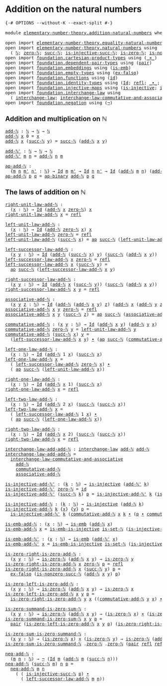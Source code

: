 # Addition on the natural numbers

<pre class="Agda"><a id="44" class="Symbol">{-#</a> <a id="48" class="Keyword">OPTIONS</a> <a id="56" class="Pragma">--without-K</a> <a id="68" class="Pragma">--exact-split</a> <a id="82" class="Symbol">#-}</a>

<a id="87" class="Keyword">module</a> <a id="94" href="elementary-number-theory.addition-natural-numbers.html" class="Module">elementary-number-theory.addition-natural-numbers</a> <a id="144" class="Keyword">where</a>

<a id="151" class="Keyword">open</a> <a id="156" class="Keyword">import</a> <a id="163" href="elementary-number-theory.equality-natural-numbers.html" class="Module">elementary-number-theory.equality-natural-numbers</a> <a id="213" class="Keyword">using</a> <a id="219" class="Symbol">(</a><a id="220" href="elementary-number-theory.equality-natural-numbers.html#2180" class="Function">is-set-ℕ</a><a id="228" class="Symbol">)</a>
<a id="230" class="Keyword">open</a> <a id="235" class="Keyword">import</a> <a id="242" href="elementary-number-theory.natural-numbers.html" class="Module">elementary-number-theory.natural-numbers</a> <a id="283" class="Keyword">using</a>
  <a id="291" class="Symbol">(</a> <a id="293" href="elementary-number-theory.natural-numbers.html#1438" class="Datatype">ℕ</a><a id="294" class="Symbol">;</a> <a id="296" href="elementary-number-theory.natural-numbers.html#1459" class="InductiveConstructor">zero-ℕ</a><a id="302" class="Symbol">;</a> <a id="304" href="elementary-number-theory.natural-numbers.html#1472" class="InductiveConstructor">succ-ℕ</a><a id="310" class="Symbol">;</a> <a id="312" href="elementary-number-theory.natural-numbers.html#2687" class="Function">is-injective-succ-ℕ</a><a id="331" class="Symbol">;</a> <a id="333" href="elementary-number-theory.natural-numbers.html#1736" class="Function">is-zero-ℕ</a><a id="342" class="Symbol">;</a> <a id="344" href="elementary-number-theory.natural-numbers.html#3019" class="Function">is-nonzero-succ-ℕ</a><a id="361" class="Symbol">)</a>
<a id="363" class="Keyword">open</a> <a id="368" class="Keyword">import</a> <a id="375" href="foundation.cartesian-product-types.html" class="Module">foundation.cartesian-product-types</a> <a id="410" class="Keyword">using</a> <a id="416" class="Symbol">(</a><a id="417" href="foundation-core.cartesian-product-types.html#577" class="Function Operator">_×_</a><a id="420" class="Symbol">)</a>
<a id="422" class="Keyword">open</a> <a id="427" class="Keyword">import</a> <a id="434" href="foundation.dependent-pair-types.html" class="Module">foundation.dependent-pair-types</a> <a id="466" class="Keyword">using</a> <a id="472" class="Symbol">(</a><a id="473" href="foundation-core.dependent-pair-types.html#575" class="InductiveConstructor">pair</a><a id="477" class="Symbol">)</a>
<a id="479" class="Keyword">open</a> <a id="484" class="Keyword">import</a> <a id="491" href="foundation.embeddings.html" class="Module">foundation.embeddings</a> <a id="513" class="Keyword">using</a> <a id="519" class="Symbol">(</a><a id="520" href="foundation-core.embeddings.html#980" class="Function">is-emb</a><a id="526" class="Symbol">)</a>
<a id="528" class="Keyword">open</a> <a id="533" class="Keyword">import</a> <a id="540" href="foundation.empty-types.html" class="Module">foundation.empty-types</a> <a id="563" class="Keyword">using</a> <a id="569" class="Symbol">(</a><a id="570" href="foundation.empty-types.html#1395" class="Function">ex-falso</a><a id="578" class="Symbol">)</a>
<a id="580" class="Keyword">open</a> <a id="585" class="Keyword">import</a> <a id="592" href="foundation.functions.html" class="Module">foundation.functions</a> <a id="613" class="Keyword">using</a> <a id="619" class="Symbol">(</a><a id="620" href="foundation-core.functions.html#309" class="Function">id</a><a id="622" class="Symbol">)</a>
<a id="624" class="Keyword">open</a> <a id="629" class="Keyword">import</a> <a id="636" href="foundation.identity-types.html" class="Module">foundation.identity-types</a> <a id="662" class="Keyword">using</a> <a id="668" class="Symbol">(</a><a id="669" href="foundation-core.identity-types.html#641" class="Datatype">Id</a><a id="671" class="Symbol">;</a> <a id="673" href="foundation-core.identity-types.html#694" class="InductiveConstructor">refl</a><a id="677" class="Symbol">;</a> <a id="679" href="foundation-core.identity-types.html#1239" class="Function Operator">_∙_</a><a id="682" class="Symbol">;</a> <a id="684" href="foundation-core.identity-types.html#1552" class="Function">inv</a><a id="687" class="Symbol">;</a> <a id="689" href="foundation-core.identity-types.html#2853" class="Function">ap</a><a id="691" class="Symbol">;</a> <a id="693" href="foundation-core.identity-types.html#6353" class="Function">ap-binary</a><a id="702" class="Symbol">)</a>
<a id="704" class="Keyword">open</a> <a id="709" class="Keyword">import</a> <a id="716" href="foundation.injective-maps.html" class="Module">foundation.injective-maps</a> <a id="742" class="Keyword">using</a> <a id="748" class="Symbol">(</a><a id="749" href="foundation.injective-maps.html#1295" class="Function">is-injective</a><a id="761" class="Symbol">;</a> <a id="763" href="foundation.injective-maps.html#4595" class="Function">is-emb-is-injective</a><a id="782" class="Symbol">)</a>
<a id="784" class="Keyword">open</a> <a id="789" class="Keyword">import</a> <a id="796" href="foundation.interchange-law.html" class="Module">foundation.interchange-law</a> <a id="823" class="Keyword">using</a>
  <a id="831" class="Symbol">(</a> <a id="833" href="foundation.interchange-law.html#1648" class="Function">interchange-law</a><a id="848" class="Symbol">;</a> <a id="850" href="foundation.interchange-law.html#1769" class="Function">interchange-law-commutative-and-associative</a><a id="893" class="Symbol">)</a>
<a id="895" class="Keyword">open</a> <a id="900" class="Keyword">import</a> <a id="907" href="foundation.negation.html" class="Module">foundation.negation</a> <a id="927" class="Keyword">using</a> <a id="933" class="Symbol">(</a><a id="934" href="foundation.negation.html#756" class="Function">¬</a><a id="935" class="Symbol">)</a>
</pre>
##  Addition and multiplication on ℕ

<pre class="Agda"><a id="add-ℕ"></a><a id="988" href="elementary-number-theory.addition-natural-numbers.html#988" class="Function">add-ℕ</a> <a id="994" class="Symbol">:</a> <a id="996" href="elementary-number-theory.natural-numbers.html#1438" class="Datatype">ℕ</a> <a id="998" class="Symbol">→</a> <a id="1000" href="elementary-number-theory.natural-numbers.html#1438" class="Datatype">ℕ</a> <a id="1002" class="Symbol">→</a> <a id="1004" href="elementary-number-theory.natural-numbers.html#1438" class="Datatype">ℕ</a>
<a id="1006" href="elementary-number-theory.addition-natural-numbers.html#988" class="Function">add-ℕ</a> <a id="1012" href="elementary-number-theory.addition-natural-numbers.html#1012" class="Bound">x</a> <a id="1014" class="Number">0</a> <a id="1016" class="Symbol">=</a> <a id="1018" href="elementary-number-theory.addition-natural-numbers.html#1012" class="Bound">x</a>
<a id="1020" href="elementary-number-theory.addition-natural-numbers.html#988" class="Function">add-ℕ</a> <a id="1026" href="elementary-number-theory.addition-natural-numbers.html#1026" class="Bound">x</a> <a id="1028" class="Symbol">(</a><a id="1029" href="elementary-number-theory.natural-numbers.html#1472" class="InductiveConstructor">succ-ℕ</a> <a id="1036" href="elementary-number-theory.addition-natural-numbers.html#1036" class="Bound">y</a><a id="1037" class="Symbol">)</a> <a id="1039" class="Symbol">=</a> <a id="1041" href="elementary-number-theory.natural-numbers.html#1472" class="InductiveConstructor">succ-ℕ</a> <a id="1048" class="Symbol">(</a><a id="1049" href="elementary-number-theory.addition-natural-numbers.html#988" class="Function">add-ℕ</a> <a id="1055" href="elementary-number-theory.addition-natural-numbers.html#1026" class="Bound">x</a> <a id="1057" href="elementary-number-theory.addition-natural-numbers.html#1036" class="Bound">y</a><a id="1058" class="Symbol">)</a>

<a id="add-ℕ&#39;"></a><a id="1061" href="elementary-number-theory.addition-natural-numbers.html#1061" class="Function">add-ℕ&#39;</a> <a id="1068" class="Symbol">:</a> <a id="1070" href="elementary-number-theory.natural-numbers.html#1438" class="Datatype">ℕ</a> <a id="1072" class="Symbol">→</a> <a id="1074" href="elementary-number-theory.natural-numbers.html#1438" class="Datatype">ℕ</a> <a id="1076" class="Symbol">→</a> <a id="1078" href="elementary-number-theory.natural-numbers.html#1438" class="Datatype">ℕ</a>
<a id="1080" href="elementary-number-theory.addition-natural-numbers.html#1061" class="Function">add-ℕ&#39;</a> <a id="1087" href="elementary-number-theory.addition-natural-numbers.html#1087" class="Bound">m</a> <a id="1089" href="elementary-number-theory.addition-natural-numbers.html#1089" class="Bound">n</a> <a id="1091" class="Symbol">=</a> <a id="1093" href="elementary-number-theory.addition-natural-numbers.html#988" class="Function">add-ℕ</a> <a id="1099" href="elementary-number-theory.addition-natural-numbers.html#1089" class="Bound">n</a> <a id="1101" href="elementary-number-theory.addition-natural-numbers.html#1087" class="Bound">m</a>

<a id="ap-add-ℕ"></a><a id="1104" href="elementary-number-theory.addition-natural-numbers.html#1104" class="Function">ap-add-ℕ</a> <a id="1113" class="Symbol">:</a>
  <a id="1117" class="Symbol">{</a><a id="1118" href="elementary-number-theory.addition-natural-numbers.html#1118" class="Bound">m</a> <a id="1120" href="elementary-number-theory.addition-natural-numbers.html#1120" class="Bound">n</a> <a id="1122" href="elementary-number-theory.addition-natural-numbers.html#1122" class="Bound">m&#39;</a> <a id="1125" href="elementary-number-theory.addition-natural-numbers.html#1125" class="Bound">n&#39;</a> <a id="1128" class="Symbol">:</a> <a id="1130" href="elementary-number-theory.natural-numbers.html#1438" class="Datatype">ℕ</a><a id="1131" class="Symbol">}</a> <a id="1133" class="Symbol">→</a> <a id="1135" href="foundation-core.identity-types.html#641" class="Datatype">Id</a> <a id="1138" href="elementary-number-theory.addition-natural-numbers.html#1118" class="Bound">m</a> <a id="1140" href="elementary-number-theory.addition-natural-numbers.html#1122" class="Bound">m&#39;</a> <a id="1143" class="Symbol">→</a> <a id="1145" href="foundation-core.identity-types.html#641" class="Datatype">Id</a> <a id="1148" href="elementary-number-theory.addition-natural-numbers.html#1120" class="Bound">n</a> <a id="1150" href="elementary-number-theory.addition-natural-numbers.html#1125" class="Bound">n&#39;</a> <a id="1153" class="Symbol">→</a> <a id="1155" href="foundation-core.identity-types.html#641" class="Datatype">Id</a> <a id="1158" class="Symbol">(</a><a id="1159" href="elementary-number-theory.addition-natural-numbers.html#988" class="Function">add-ℕ</a> <a id="1165" href="elementary-number-theory.addition-natural-numbers.html#1118" class="Bound">m</a> <a id="1167" href="elementary-number-theory.addition-natural-numbers.html#1120" class="Bound">n</a><a id="1168" class="Symbol">)</a> <a id="1170" class="Symbol">(</a><a id="1171" href="elementary-number-theory.addition-natural-numbers.html#988" class="Function">add-ℕ</a> <a id="1177" href="elementary-number-theory.addition-natural-numbers.html#1122" class="Bound">m&#39;</a> <a id="1180" href="elementary-number-theory.addition-natural-numbers.html#1125" class="Bound">n&#39;</a><a id="1182" class="Symbol">)</a>
<a id="1184" href="elementary-number-theory.addition-natural-numbers.html#1104" class="Function">ap-add-ℕ</a> <a id="1193" href="elementary-number-theory.addition-natural-numbers.html#1193" class="Bound">p</a> <a id="1195" href="elementary-number-theory.addition-natural-numbers.html#1195" class="Bound">q</a> <a id="1197" class="Symbol">=</a> <a id="1199" href="foundation-core.identity-types.html#6353" class="Function">ap-binary</a> <a id="1209" href="elementary-number-theory.addition-natural-numbers.html#988" class="Function">add-ℕ</a> <a id="1215" href="elementary-number-theory.addition-natural-numbers.html#1193" class="Bound">p</a> <a id="1217" href="elementary-number-theory.addition-natural-numbers.html#1195" class="Bound">q</a>
</pre>
## The laws of addition on ℕ

<pre class="Agda"><a id="right-unit-law-add-ℕ"></a><a id="1262" href="elementary-number-theory.addition-natural-numbers.html#1262" class="Function">right-unit-law-add-ℕ</a> <a id="1283" class="Symbol">:</a>
  <a id="1287" class="Symbol">(</a><a id="1288" href="elementary-number-theory.addition-natural-numbers.html#1288" class="Bound">x</a> <a id="1290" class="Symbol">:</a> <a id="1292" href="elementary-number-theory.natural-numbers.html#1438" class="Datatype">ℕ</a><a id="1293" class="Symbol">)</a> <a id="1295" class="Symbol">→</a> <a id="1297" href="foundation-core.identity-types.html#641" class="Datatype">Id</a> <a id="1300" class="Symbol">(</a><a id="1301" href="elementary-number-theory.addition-natural-numbers.html#988" class="Function">add-ℕ</a> <a id="1307" href="elementary-number-theory.addition-natural-numbers.html#1288" class="Bound">x</a> <a id="1309" href="elementary-number-theory.natural-numbers.html#1459" class="InductiveConstructor">zero-ℕ</a><a id="1315" class="Symbol">)</a> <a id="1317" href="elementary-number-theory.addition-natural-numbers.html#1288" class="Bound">x</a>
<a id="1319" href="elementary-number-theory.addition-natural-numbers.html#1262" class="Function">right-unit-law-add-ℕ</a> <a id="1340" href="elementary-number-theory.addition-natural-numbers.html#1340" class="Bound">x</a> <a id="1342" class="Symbol">=</a> <a id="1344" href="foundation-core.identity-types.html#694" class="InductiveConstructor">refl</a>

<a id="left-unit-law-add-ℕ"></a><a id="1350" href="elementary-number-theory.addition-natural-numbers.html#1350" class="Function">left-unit-law-add-ℕ</a> <a id="1370" class="Symbol">:</a>
  <a id="1374" class="Symbol">(</a><a id="1375" href="elementary-number-theory.addition-natural-numbers.html#1375" class="Bound">x</a> <a id="1377" class="Symbol">:</a> <a id="1379" href="elementary-number-theory.natural-numbers.html#1438" class="Datatype">ℕ</a><a id="1380" class="Symbol">)</a> <a id="1382" class="Symbol">→</a> <a id="1384" href="foundation-core.identity-types.html#641" class="Datatype">Id</a> <a id="1387" class="Symbol">(</a><a id="1388" href="elementary-number-theory.addition-natural-numbers.html#988" class="Function">add-ℕ</a> <a id="1394" href="elementary-number-theory.natural-numbers.html#1459" class="InductiveConstructor">zero-ℕ</a> <a id="1401" href="elementary-number-theory.addition-natural-numbers.html#1375" class="Bound">x</a><a id="1402" class="Symbol">)</a> <a id="1404" href="elementary-number-theory.addition-natural-numbers.html#1375" class="Bound">x</a>
<a id="1406" href="elementary-number-theory.addition-natural-numbers.html#1350" class="Function">left-unit-law-add-ℕ</a> <a id="1426" href="elementary-number-theory.natural-numbers.html#1459" class="InductiveConstructor">zero-ℕ</a> <a id="1433" class="Symbol">=</a> <a id="1435" href="foundation-core.identity-types.html#694" class="InductiveConstructor">refl</a>
<a id="1440" href="elementary-number-theory.addition-natural-numbers.html#1350" class="Function">left-unit-law-add-ℕ</a> <a id="1460" class="Symbol">(</a><a id="1461" href="elementary-number-theory.natural-numbers.html#1472" class="InductiveConstructor">succ-ℕ</a> <a id="1468" href="elementary-number-theory.addition-natural-numbers.html#1468" class="Bound">x</a><a id="1469" class="Symbol">)</a> <a id="1471" class="Symbol">=</a> <a id="1473" href="foundation-core.identity-types.html#2853" class="Function">ap</a> <a id="1476" href="elementary-number-theory.natural-numbers.html#1472" class="InductiveConstructor">succ-ℕ</a> <a id="1483" class="Symbol">(</a><a id="1484" href="elementary-number-theory.addition-natural-numbers.html#1350" class="Function">left-unit-law-add-ℕ</a> <a id="1504" href="elementary-number-theory.addition-natural-numbers.html#1468" class="Bound">x</a><a id="1505" class="Symbol">)</a>

<a id="left-successor-law-add-ℕ"></a><a id="1508" href="elementary-number-theory.addition-natural-numbers.html#1508" class="Function">left-successor-law-add-ℕ</a> <a id="1533" class="Symbol">:</a>
  <a id="1537" class="Symbol">(</a><a id="1538" href="elementary-number-theory.addition-natural-numbers.html#1538" class="Bound">x</a> <a id="1540" href="elementary-number-theory.addition-natural-numbers.html#1540" class="Bound">y</a> <a id="1542" class="Symbol">:</a> <a id="1544" href="elementary-number-theory.natural-numbers.html#1438" class="Datatype">ℕ</a><a id="1545" class="Symbol">)</a> <a id="1547" class="Symbol">→</a> <a id="1549" href="foundation-core.identity-types.html#641" class="Datatype">Id</a> <a id="1552" class="Symbol">(</a><a id="1553" href="elementary-number-theory.addition-natural-numbers.html#988" class="Function">add-ℕ</a> <a id="1559" class="Symbol">(</a><a id="1560" href="elementary-number-theory.natural-numbers.html#1472" class="InductiveConstructor">succ-ℕ</a> <a id="1567" href="elementary-number-theory.addition-natural-numbers.html#1538" class="Bound">x</a><a id="1568" class="Symbol">)</a> <a id="1570" href="elementary-number-theory.addition-natural-numbers.html#1540" class="Bound">y</a><a id="1571" class="Symbol">)</a> <a id="1573" class="Symbol">(</a><a id="1574" href="elementary-number-theory.natural-numbers.html#1472" class="InductiveConstructor">succ-ℕ</a> <a id="1581" class="Symbol">(</a><a id="1582" href="elementary-number-theory.addition-natural-numbers.html#988" class="Function">add-ℕ</a> <a id="1588" href="elementary-number-theory.addition-natural-numbers.html#1538" class="Bound">x</a> <a id="1590" href="elementary-number-theory.addition-natural-numbers.html#1540" class="Bound">y</a><a id="1591" class="Symbol">))</a>
<a id="1594" href="elementary-number-theory.addition-natural-numbers.html#1508" class="Function">left-successor-law-add-ℕ</a> <a id="1619" href="elementary-number-theory.addition-natural-numbers.html#1619" class="Bound">x</a> <a id="1621" href="elementary-number-theory.natural-numbers.html#1459" class="InductiveConstructor">zero-ℕ</a> <a id="1628" class="Symbol">=</a> <a id="1630" href="foundation-core.identity-types.html#694" class="InductiveConstructor">refl</a>
<a id="1635" href="elementary-number-theory.addition-natural-numbers.html#1508" class="Function">left-successor-law-add-ℕ</a> <a id="1660" href="elementary-number-theory.addition-natural-numbers.html#1660" class="Bound">x</a> <a id="1662" class="Symbol">(</a><a id="1663" href="elementary-number-theory.natural-numbers.html#1472" class="InductiveConstructor">succ-ℕ</a> <a id="1670" href="elementary-number-theory.addition-natural-numbers.html#1670" class="Bound">y</a><a id="1671" class="Symbol">)</a> <a id="1673" class="Symbol">=</a>
  <a id="1677" href="foundation-core.identity-types.html#2853" class="Function">ap</a> <a id="1680" href="elementary-number-theory.natural-numbers.html#1472" class="InductiveConstructor">succ-ℕ</a> <a id="1687" class="Symbol">(</a><a id="1688" href="elementary-number-theory.addition-natural-numbers.html#1508" class="Function">left-successor-law-add-ℕ</a> <a id="1713" href="elementary-number-theory.addition-natural-numbers.html#1660" class="Bound">x</a> <a id="1715" href="elementary-number-theory.addition-natural-numbers.html#1670" class="Bound">y</a><a id="1716" class="Symbol">)</a>
                                        
<a id="right-successor-law-add-ℕ"></a><a id="1759" href="elementary-number-theory.addition-natural-numbers.html#1759" class="Function">right-successor-law-add-ℕ</a> <a id="1785" class="Symbol">:</a>
  <a id="1789" class="Symbol">(</a><a id="1790" href="elementary-number-theory.addition-natural-numbers.html#1790" class="Bound">x</a> <a id="1792" href="elementary-number-theory.addition-natural-numbers.html#1792" class="Bound">y</a> <a id="1794" class="Symbol">:</a> <a id="1796" href="elementary-number-theory.natural-numbers.html#1438" class="Datatype">ℕ</a><a id="1797" class="Symbol">)</a> <a id="1799" class="Symbol">→</a> <a id="1801" href="foundation-core.identity-types.html#641" class="Datatype">Id</a> <a id="1804" class="Symbol">(</a><a id="1805" href="elementary-number-theory.addition-natural-numbers.html#988" class="Function">add-ℕ</a> <a id="1811" href="elementary-number-theory.addition-natural-numbers.html#1790" class="Bound">x</a> <a id="1813" class="Symbol">(</a><a id="1814" href="elementary-number-theory.natural-numbers.html#1472" class="InductiveConstructor">succ-ℕ</a> <a id="1821" href="elementary-number-theory.addition-natural-numbers.html#1792" class="Bound">y</a><a id="1822" class="Symbol">))</a> <a id="1825" class="Symbol">(</a><a id="1826" href="elementary-number-theory.natural-numbers.html#1472" class="InductiveConstructor">succ-ℕ</a> <a id="1833" class="Symbol">(</a><a id="1834" href="elementary-number-theory.addition-natural-numbers.html#988" class="Function">add-ℕ</a> <a id="1840" href="elementary-number-theory.addition-natural-numbers.html#1790" class="Bound">x</a> <a id="1842" href="elementary-number-theory.addition-natural-numbers.html#1792" class="Bound">y</a><a id="1843" class="Symbol">))</a>
<a id="1846" href="elementary-number-theory.addition-natural-numbers.html#1759" class="Function">right-successor-law-add-ℕ</a> <a id="1872" href="elementary-number-theory.addition-natural-numbers.html#1872" class="Bound">x</a> <a id="1874" href="elementary-number-theory.addition-natural-numbers.html#1874" class="Bound">y</a> <a id="1876" class="Symbol">=</a> <a id="1878" href="foundation-core.identity-types.html#694" class="InductiveConstructor">refl</a>

<a id="associative-add-ℕ"></a><a id="1884" href="elementary-number-theory.addition-natural-numbers.html#1884" class="Function">associative-add-ℕ</a> <a id="1902" class="Symbol">:</a>
  <a id="1906" class="Symbol">(</a><a id="1907" href="elementary-number-theory.addition-natural-numbers.html#1907" class="Bound">x</a> <a id="1909" href="elementary-number-theory.addition-natural-numbers.html#1909" class="Bound">y</a> <a id="1911" href="elementary-number-theory.addition-natural-numbers.html#1911" class="Bound">z</a> <a id="1913" class="Symbol">:</a> <a id="1915" href="elementary-number-theory.natural-numbers.html#1438" class="Datatype">ℕ</a><a id="1916" class="Symbol">)</a> <a id="1918" class="Symbol">→</a> <a id="1920" href="foundation-core.identity-types.html#641" class="Datatype">Id</a> <a id="1923" class="Symbol">(</a><a id="1924" href="elementary-number-theory.addition-natural-numbers.html#988" class="Function">add-ℕ</a> <a id="1930" class="Symbol">(</a><a id="1931" href="elementary-number-theory.addition-natural-numbers.html#988" class="Function">add-ℕ</a> <a id="1937" href="elementary-number-theory.addition-natural-numbers.html#1907" class="Bound">x</a> <a id="1939" href="elementary-number-theory.addition-natural-numbers.html#1909" class="Bound">y</a><a id="1940" class="Symbol">)</a> <a id="1942" href="elementary-number-theory.addition-natural-numbers.html#1911" class="Bound">z</a><a id="1943" class="Symbol">)</a> <a id="1945" class="Symbol">(</a><a id="1946" href="elementary-number-theory.addition-natural-numbers.html#988" class="Function">add-ℕ</a> <a id="1952" href="elementary-number-theory.addition-natural-numbers.html#1907" class="Bound">x</a> <a id="1954" class="Symbol">(</a><a id="1955" href="elementary-number-theory.addition-natural-numbers.html#988" class="Function">add-ℕ</a> <a id="1961" href="elementary-number-theory.addition-natural-numbers.html#1909" class="Bound">y</a> <a id="1963" href="elementary-number-theory.addition-natural-numbers.html#1911" class="Bound">z</a><a id="1964" class="Symbol">))</a>
<a id="1967" href="elementary-number-theory.addition-natural-numbers.html#1884" class="Function">associative-add-ℕ</a> <a id="1985" href="elementary-number-theory.addition-natural-numbers.html#1985" class="Bound">x</a> <a id="1987" href="elementary-number-theory.addition-natural-numbers.html#1987" class="Bound">y</a> <a id="1989" href="elementary-number-theory.natural-numbers.html#1459" class="InductiveConstructor">zero-ℕ</a> <a id="1996" class="Symbol">=</a> <a id="1998" href="foundation-core.identity-types.html#694" class="InductiveConstructor">refl</a> 
<a id="2004" href="elementary-number-theory.addition-natural-numbers.html#1884" class="Function">associative-add-ℕ</a> <a id="2022" href="elementary-number-theory.addition-natural-numbers.html#2022" class="Bound">x</a> <a id="2024" href="elementary-number-theory.addition-natural-numbers.html#2024" class="Bound">y</a> <a id="2026" class="Symbol">(</a><a id="2027" href="elementary-number-theory.natural-numbers.html#1472" class="InductiveConstructor">succ-ℕ</a> <a id="2034" href="elementary-number-theory.addition-natural-numbers.html#2034" class="Bound">z</a><a id="2035" class="Symbol">)</a> <a id="2037" class="Symbol">=</a> <a id="2039" href="foundation-core.identity-types.html#2853" class="Function">ap</a> <a id="2042" href="elementary-number-theory.natural-numbers.html#1472" class="InductiveConstructor">succ-ℕ</a> <a id="2049" class="Symbol">(</a><a id="2050" href="elementary-number-theory.addition-natural-numbers.html#1884" class="Function">associative-add-ℕ</a> <a id="2068" href="elementary-number-theory.addition-natural-numbers.html#2022" class="Bound">x</a> <a id="2070" href="elementary-number-theory.addition-natural-numbers.html#2024" class="Bound">y</a> <a id="2072" href="elementary-number-theory.addition-natural-numbers.html#2034" class="Bound">z</a><a id="2073" class="Symbol">)</a>

<a id="commutative-add-ℕ"></a><a id="2076" href="elementary-number-theory.addition-natural-numbers.html#2076" class="Function">commutative-add-ℕ</a> <a id="2094" class="Symbol">:</a> <a id="2096" class="Symbol">(</a><a id="2097" href="elementary-number-theory.addition-natural-numbers.html#2097" class="Bound">x</a> <a id="2099" href="elementary-number-theory.addition-natural-numbers.html#2099" class="Bound">y</a> <a id="2101" class="Symbol">:</a> <a id="2103" href="elementary-number-theory.natural-numbers.html#1438" class="Datatype">ℕ</a><a id="2104" class="Symbol">)</a> <a id="2106" class="Symbol">→</a> <a id="2108" href="foundation-core.identity-types.html#641" class="Datatype">Id</a> <a id="2111" class="Symbol">(</a><a id="2112" href="elementary-number-theory.addition-natural-numbers.html#988" class="Function">add-ℕ</a> <a id="2118" href="elementary-number-theory.addition-natural-numbers.html#2097" class="Bound">x</a> <a id="2120" href="elementary-number-theory.addition-natural-numbers.html#2099" class="Bound">y</a><a id="2121" class="Symbol">)</a> <a id="2123" class="Symbol">(</a><a id="2124" href="elementary-number-theory.addition-natural-numbers.html#988" class="Function">add-ℕ</a> <a id="2130" href="elementary-number-theory.addition-natural-numbers.html#2099" class="Bound">y</a> <a id="2132" href="elementary-number-theory.addition-natural-numbers.html#2097" class="Bound">x</a><a id="2133" class="Symbol">)</a>
<a id="2135" href="elementary-number-theory.addition-natural-numbers.html#2076" class="Function">commutative-add-ℕ</a> <a id="2153" href="elementary-number-theory.natural-numbers.html#1459" class="InductiveConstructor">zero-ℕ</a> <a id="2160" href="elementary-number-theory.addition-natural-numbers.html#2160" class="Bound">y</a> <a id="2162" class="Symbol">=</a> <a id="2164" href="elementary-number-theory.addition-natural-numbers.html#1350" class="Function">left-unit-law-add-ℕ</a> <a id="2184" href="elementary-number-theory.addition-natural-numbers.html#2160" class="Bound">y</a>
<a id="2186" href="elementary-number-theory.addition-natural-numbers.html#2076" class="Function">commutative-add-ℕ</a> <a id="2204" class="Symbol">(</a><a id="2205" href="elementary-number-theory.natural-numbers.html#1472" class="InductiveConstructor">succ-ℕ</a> <a id="2212" href="elementary-number-theory.addition-natural-numbers.html#2212" class="Bound">x</a><a id="2213" class="Symbol">)</a> <a id="2215" href="elementary-number-theory.addition-natural-numbers.html#2215" class="Bound">y</a> <a id="2217" class="Symbol">=</a>
  <a id="2221" class="Symbol">(</a><a id="2222" href="elementary-number-theory.addition-natural-numbers.html#1508" class="Function">left-successor-law-add-ℕ</a> <a id="2247" href="elementary-number-theory.addition-natural-numbers.html#2212" class="Bound">x</a> <a id="2249" href="elementary-number-theory.addition-natural-numbers.html#2215" class="Bound">y</a><a id="2250" class="Symbol">)</a> <a id="2252" href="foundation-core.identity-types.html#1239" class="Function Operator">∙</a> <a id="2254" class="Symbol">(</a><a id="2255" href="foundation-core.identity-types.html#2853" class="Function">ap</a> <a id="2258" href="elementary-number-theory.natural-numbers.html#1472" class="InductiveConstructor">succ-ℕ</a> <a id="2265" class="Symbol">(</a><a id="2266" href="elementary-number-theory.addition-natural-numbers.html#2076" class="Function">commutative-add-ℕ</a> <a id="2284" href="elementary-number-theory.addition-natural-numbers.html#2212" class="Bound">x</a> <a id="2286" href="elementary-number-theory.addition-natural-numbers.html#2215" class="Bound">y</a><a id="2287" class="Symbol">))</a>

<a id="left-one-law-add-ℕ"></a><a id="2291" href="elementary-number-theory.addition-natural-numbers.html#2291" class="Function">left-one-law-add-ℕ</a> <a id="2310" class="Symbol">:</a>
  <a id="2314" class="Symbol">(</a><a id="2315" href="elementary-number-theory.addition-natural-numbers.html#2315" class="Bound">x</a> <a id="2317" class="Symbol">:</a> <a id="2319" href="elementary-number-theory.natural-numbers.html#1438" class="Datatype">ℕ</a><a id="2320" class="Symbol">)</a> <a id="2322" class="Symbol">→</a> <a id="2324" href="foundation-core.identity-types.html#641" class="Datatype">Id</a> <a id="2327" class="Symbol">(</a><a id="2328" href="elementary-number-theory.addition-natural-numbers.html#988" class="Function">add-ℕ</a> <a id="2334" class="Number">1</a> <a id="2336" href="elementary-number-theory.addition-natural-numbers.html#2315" class="Bound">x</a><a id="2337" class="Symbol">)</a> <a id="2339" class="Symbol">(</a><a id="2340" href="elementary-number-theory.natural-numbers.html#1472" class="InductiveConstructor">succ-ℕ</a> <a id="2347" href="elementary-number-theory.addition-natural-numbers.html#2315" class="Bound">x</a><a id="2348" class="Symbol">)</a>
<a id="2350" href="elementary-number-theory.addition-natural-numbers.html#2291" class="Function">left-one-law-add-ℕ</a> <a id="2369" href="elementary-number-theory.addition-natural-numbers.html#2369" class="Bound">x</a> <a id="2371" class="Symbol">=</a>
  <a id="2375" class="Symbol">(</a> <a id="2377" href="elementary-number-theory.addition-natural-numbers.html#1508" class="Function">left-successor-law-add-ℕ</a> <a id="2402" href="elementary-number-theory.natural-numbers.html#1459" class="InductiveConstructor">zero-ℕ</a> <a id="2409" href="elementary-number-theory.addition-natural-numbers.html#2369" class="Bound">x</a><a id="2410" class="Symbol">)</a> <a id="2412" href="foundation-core.identity-types.html#1239" class="Function Operator">∙</a>
  <a id="2416" class="Symbol">(</a> <a id="2418" href="foundation-core.identity-types.html#2853" class="Function">ap</a> <a id="2421" href="elementary-number-theory.natural-numbers.html#1472" class="InductiveConstructor">succ-ℕ</a> <a id="2428" class="Symbol">(</a><a id="2429" href="elementary-number-theory.addition-natural-numbers.html#1350" class="Function">left-unit-law-add-ℕ</a> <a id="2449" href="elementary-number-theory.addition-natural-numbers.html#2369" class="Bound">x</a><a id="2450" class="Symbol">))</a>

<a id="right-one-law-add-ℕ"></a><a id="2454" href="elementary-number-theory.addition-natural-numbers.html#2454" class="Function">right-one-law-add-ℕ</a> <a id="2474" class="Symbol">:</a>
  <a id="2478" class="Symbol">(</a><a id="2479" href="elementary-number-theory.addition-natural-numbers.html#2479" class="Bound">x</a> <a id="2481" class="Symbol">:</a> <a id="2483" href="elementary-number-theory.natural-numbers.html#1438" class="Datatype">ℕ</a><a id="2484" class="Symbol">)</a> <a id="2486" class="Symbol">→</a> <a id="2488" href="foundation-core.identity-types.html#641" class="Datatype">Id</a> <a id="2491" class="Symbol">(</a><a id="2492" href="elementary-number-theory.addition-natural-numbers.html#988" class="Function">add-ℕ</a> <a id="2498" href="elementary-number-theory.addition-natural-numbers.html#2479" class="Bound">x</a> <a id="2500" class="Number">1</a><a id="2501" class="Symbol">)</a> <a id="2503" class="Symbol">(</a><a id="2504" href="elementary-number-theory.natural-numbers.html#1472" class="InductiveConstructor">succ-ℕ</a> <a id="2511" href="elementary-number-theory.addition-natural-numbers.html#2479" class="Bound">x</a><a id="2512" class="Symbol">)</a>
<a id="2514" href="elementary-number-theory.addition-natural-numbers.html#2454" class="Function">right-one-law-add-ℕ</a> <a id="2534" href="elementary-number-theory.addition-natural-numbers.html#2534" class="Bound">x</a> <a id="2536" class="Symbol">=</a> <a id="2538" href="foundation-core.identity-types.html#694" class="InductiveConstructor">refl</a>

<a id="left-two-law-add-ℕ"></a><a id="2544" href="elementary-number-theory.addition-natural-numbers.html#2544" class="Function">left-two-law-add-ℕ</a> <a id="2563" class="Symbol">:</a>
  <a id="2567" class="Symbol">(</a><a id="2568" href="elementary-number-theory.addition-natural-numbers.html#2568" class="Bound">x</a> <a id="2570" class="Symbol">:</a> <a id="2572" href="elementary-number-theory.natural-numbers.html#1438" class="Datatype">ℕ</a><a id="2573" class="Symbol">)</a> <a id="2575" class="Symbol">→</a> <a id="2577" href="foundation-core.identity-types.html#641" class="Datatype">Id</a> <a id="2580" class="Symbol">(</a><a id="2581" href="elementary-number-theory.addition-natural-numbers.html#988" class="Function">add-ℕ</a> <a id="2587" class="Number">2</a> <a id="2589" href="elementary-number-theory.addition-natural-numbers.html#2568" class="Bound">x</a><a id="2590" class="Symbol">)</a> <a id="2592" class="Symbol">(</a><a id="2593" href="elementary-number-theory.natural-numbers.html#1472" class="InductiveConstructor">succ-ℕ</a> <a id="2600" class="Symbol">(</a><a id="2601" href="elementary-number-theory.natural-numbers.html#1472" class="InductiveConstructor">succ-ℕ</a> <a id="2608" href="elementary-number-theory.addition-natural-numbers.html#2568" class="Bound">x</a><a id="2609" class="Symbol">))</a>
<a id="2612" href="elementary-number-theory.addition-natural-numbers.html#2544" class="Function">left-two-law-add-ℕ</a> <a id="2631" href="elementary-number-theory.addition-natural-numbers.html#2631" class="Bound">x</a> <a id="2633" class="Symbol">=</a>
  <a id="2637" class="Symbol">(</a> <a id="2639" href="elementary-number-theory.addition-natural-numbers.html#1508" class="Function">left-successor-law-add-ℕ</a> <a id="2664" class="Number">1</a> <a id="2666" href="elementary-number-theory.addition-natural-numbers.html#2631" class="Bound">x</a><a id="2667" class="Symbol">)</a> <a id="2669" href="foundation-core.identity-types.html#1239" class="Function Operator">∙</a>
  <a id="2673" class="Symbol">(</a> <a id="2675" href="foundation-core.identity-types.html#2853" class="Function">ap</a> <a id="2678" href="elementary-number-theory.natural-numbers.html#1472" class="InductiveConstructor">succ-ℕ</a> <a id="2685" class="Symbol">(</a><a id="2686" href="elementary-number-theory.addition-natural-numbers.html#2291" class="Function">left-one-law-add-ℕ</a> <a id="2705" href="elementary-number-theory.addition-natural-numbers.html#2631" class="Bound">x</a><a id="2706" class="Symbol">))</a>

<a id="right-two-law-add-ℕ"></a><a id="2710" href="elementary-number-theory.addition-natural-numbers.html#2710" class="Function">right-two-law-add-ℕ</a> <a id="2730" class="Symbol">:</a>
  <a id="2734" class="Symbol">(</a><a id="2735" href="elementary-number-theory.addition-natural-numbers.html#2735" class="Bound">x</a> <a id="2737" class="Symbol">:</a> <a id="2739" href="elementary-number-theory.natural-numbers.html#1438" class="Datatype">ℕ</a><a id="2740" class="Symbol">)</a> <a id="2742" class="Symbol">→</a> <a id="2744" href="foundation-core.identity-types.html#641" class="Datatype">Id</a> <a id="2747" class="Symbol">(</a><a id="2748" href="elementary-number-theory.addition-natural-numbers.html#988" class="Function">add-ℕ</a> <a id="2754" href="elementary-number-theory.addition-natural-numbers.html#2735" class="Bound">x</a> <a id="2756" class="Number">2</a><a id="2757" class="Symbol">)</a> <a id="2759" class="Symbol">(</a><a id="2760" href="elementary-number-theory.natural-numbers.html#1472" class="InductiveConstructor">succ-ℕ</a> <a id="2767" class="Symbol">(</a><a id="2768" href="elementary-number-theory.natural-numbers.html#1472" class="InductiveConstructor">succ-ℕ</a> <a id="2775" href="elementary-number-theory.addition-natural-numbers.html#2735" class="Bound">x</a><a id="2776" class="Symbol">))</a>
<a id="2779" href="elementary-number-theory.addition-natural-numbers.html#2710" class="Function">right-two-law-add-ℕ</a> <a id="2799" href="elementary-number-theory.addition-natural-numbers.html#2799" class="Bound">x</a> <a id="2801" class="Symbol">=</a> <a id="2803" href="foundation-core.identity-types.html#694" class="InductiveConstructor">refl</a>

<a id="interchange-law-add-add-ℕ"></a><a id="2809" href="elementary-number-theory.addition-natural-numbers.html#2809" class="Function">interchange-law-add-add-ℕ</a> <a id="2835" class="Symbol">:</a> <a id="2837" href="foundation.interchange-law.html#1648" class="Function">interchange-law</a> <a id="2853" href="elementary-number-theory.addition-natural-numbers.html#988" class="Function">add-ℕ</a> <a id="2859" href="elementary-number-theory.addition-natural-numbers.html#988" class="Function">add-ℕ</a>
<a id="2865" href="elementary-number-theory.addition-natural-numbers.html#2809" class="Function">interchange-law-add-add-ℕ</a> <a id="2891" class="Symbol">=</a>
  <a id="2895" href="foundation.interchange-law.html#1769" class="Function">interchange-law-commutative-and-associative</a>
    <a id="2943" href="elementary-number-theory.addition-natural-numbers.html#988" class="Function">add-ℕ</a>
    <a id="2953" href="elementary-number-theory.addition-natural-numbers.html#2076" class="Function">commutative-add-ℕ</a>
    <a id="2975" href="elementary-number-theory.addition-natural-numbers.html#1884" class="Function">associative-add-ℕ</a>

<a id="is-injective-add-ℕ&#39;"></a><a id="2994" href="elementary-number-theory.addition-natural-numbers.html#2994" class="Function">is-injective-add-ℕ&#39;</a> <a id="3014" class="Symbol">:</a> <a id="3016" class="Symbol">(</a><a id="3017" href="elementary-number-theory.addition-natural-numbers.html#3017" class="Bound">k</a> <a id="3019" class="Symbol">:</a> <a id="3021" href="elementary-number-theory.natural-numbers.html#1438" class="Datatype">ℕ</a><a id="3022" class="Symbol">)</a> <a id="3024" class="Symbol">→</a> <a id="3026" href="foundation.injective-maps.html#1295" class="Function">is-injective</a> <a id="3039" class="Symbol">(</a><a id="3040" href="elementary-number-theory.addition-natural-numbers.html#1061" class="Function">add-ℕ&#39;</a> <a id="3047" href="elementary-number-theory.addition-natural-numbers.html#3017" class="Bound">k</a><a id="3048" class="Symbol">)</a>
<a id="3050" href="elementary-number-theory.addition-natural-numbers.html#2994" class="Function">is-injective-add-ℕ&#39;</a> <a id="3070" href="elementary-number-theory.natural-numbers.html#1459" class="InductiveConstructor">zero-ℕ</a> <a id="3077" class="Symbol">=</a> <a id="3079" href="foundation-core.functions.html#309" class="Function">id</a>
<a id="3082" href="elementary-number-theory.addition-natural-numbers.html#2994" class="Function">is-injective-add-ℕ&#39;</a> <a id="3102" class="Symbol">(</a><a id="3103" href="elementary-number-theory.natural-numbers.html#1472" class="InductiveConstructor">succ-ℕ</a> <a id="3110" href="elementary-number-theory.addition-natural-numbers.html#3110" class="Bound">k</a><a id="3111" class="Symbol">)</a> <a id="3113" href="elementary-number-theory.addition-natural-numbers.html#3113" class="Bound">p</a> <a id="3115" class="Symbol">=</a> <a id="3117" href="elementary-number-theory.addition-natural-numbers.html#2994" class="Function">is-injective-add-ℕ&#39;</a> <a id="3137" href="elementary-number-theory.addition-natural-numbers.html#3110" class="Bound">k</a> <a id="3139" class="Symbol">(</a><a id="3140" href="elementary-number-theory.natural-numbers.html#2687" class="Function">is-injective-succ-ℕ</a> <a id="3160" href="elementary-number-theory.addition-natural-numbers.html#3113" class="Bound">p</a><a id="3161" class="Symbol">)</a>

<a id="is-injective-add-ℕ"></a><a id="3164" href="elementary-number-theory.addition-natural-numbers.html#3164" class="Function">is-injective-add-ℕ</a> <a id="3183" class="Symbol">:</a> <a id="3185" class="Symbol">(</a><a id="3186" href="elementary-number-theory.addition-natural-numbers.html#3186" class="Bound">k</a> <a id="3188" class="Symbol">:</a> <a id="3190" href="elementary-number-theory.natural-numbers.html#1438" class="Datatype">ℕ</a><a id="3191" class="Symbol">)</a> <a id="3193" class="Symbol">→</a> <a id="3195" href="foundation.injective-maps.html#1295" class="Function">is-injective</a> <a id="3208" class="Symbol">(</a><a id="3209" href="elementary-number-theory.addition-natural-numbers.html#988" class="Function">add-ℕ</a> <a id="3215" href="elementary-number-theory.addition-natural-numbers.html#3186" class="Bound">k</a><a id="3216" class="Symbol">)</a>
<a id="3218" href="elementary-number-theory.addition-natural-numbers.html#3164" class="Function">is-injective-add-ℕ</a> <a id="3237" href="elementary-number-theory.addition-natural-numbers.html#3237" class="Bound">k</a> <a id="3239" class="Symbol">{</a><a id="3240" href="elementary-number-theory.addition-natural-numbers.html#3240" class="Bound">x</a><a id="3241" class="Symbol">}</a> <a id="3243" class="Symbol">{</a><a id="3244" href="elementary-number-theory.addition-natural-numbers.html#3244" class="Bound">y</a><a id="3245" class="Symbol">}</a> <a id="3247" href="elementary-number-theory.addition-natural-numbers.html#3247" class="Bound">p</a> <a id="3249" class="Symbol">=</a>
  <a id="3253" href="elementary-number-theory.addition-natural-numbers.html#2994" class="Function">is-injective-add-ℕ&#39;</a> <a id="3273" href="elementary-number-theory.addition-natural-numbers.html#3237" class="Bound">k</a> <a id="3275" class="Symbol">(</a><a id="3276" href="elementary-number-theory.addition-natural-numbers.html#2076" class="Function">commutative-add-ℕ</a> <a id="3294" href="elementary-number-theory.addition-natural-numbers.html#3240" class="Bound">x</a> <a id="3296" href="elementary-number-theory.addition-natural-numbers.html#3237" class="Bound">k</a> <a id="3298" href="foundation-core.identity-types.html#1239" class="Function Operator">∙</a> <a id="3300" class="Symbol">(</a><a id="3301" href="elementary-number-theory.addition-natural-numbers.html#3247" class="Bound">p</a> <a id="3303" href="foundation-core.identity-types.html#1239" class="Function Operator">∙</a> <a id="3305" href="elementary-number-theory.addition-natural-numbers.html#2076" class="Function">commutative-add-ℕ</a> <a id="3323" href="elementary-number-theory.addition-natural-numbers.html#3237" class="Bound">k</a> <a id="3325" href="elementary-number-theory.addition-natural-numbers.html#3244" class="Bound">y</a><a id="3326" class="Symbol">))</a>

<a id="is-emb-add-ℕ"></a><a id="3330" href="elementary-number-theory.addition-natural-numbers.html#3330" class="Function">is-emb-add-ℕ</a> <a id="3343" class="Symbol">:</a> <a id="3345" class="Symbol">(</a><a id="3346" href="elementary-number-theory.addition-natural-numbers.html#3346" class="Bound">x</a> <a id="3348" class="Symbol">:</a> <a id="3350" href="elementary-number-theory.natural-numbers.html#1438" class="Datatype">ℕ</a><a id="3351" class="Symbol">)</a> <a id="3353" class="Symbol">→</a> <a id="3355" href="foundation-core.embeddings.html#980" class="Function">is-emb</a> <a id="3362" class="Symbol">(</a><a id="3363" href="elementary-number-theory.addition-natural-numbers.html#988" class="Function">add-ℕ</a> <a id="3369" href="elementary-number-theory.addition-natural-numbers.html#3346" class="Bound">x</a><a id="3370" class="Symbol">)</a>
<a id="3372" href="elementary-number-theory.addition-natural-numbers.html#3330" class="Function">is-emb-add-ℕ</a> <a id="3385" href="elementary-number-theory.addition-natural-numbers.html#3385" class="Bound">x</a> <a id="3387" class="Symbol">=</a> <a id="3389" href="foundation.injective-maps.html#4595" class="Function">is-emb-is-injective</a> <a id="3409" href="elementary-number-theory.equality-natural-numbers.html#2180" class="Function">is-set-ℕ</a> <a id="3418" class="Symbol">(</a><a id="3419" href="elementary-number-theory.addition-natural-numbers.html#3164" class="Function">is-injective-add-ℕ</a> <a id="3438" href="elementary-number-theory.addition-natural-numbers.html#3385" class="Bound">x</a><a id="3439" class="Symbol">)</a>

<a id="is-emb-add-ℕ&#39;"></a><a id="3442" href="elementary-number-theory.addition-natural-numbers.html#3442" class="Function">is-emb-add-ℕ&#39;</a> <a id="3456" class="Symbol">:</a> <a id="3458" class="Symbol">(</a><a id="3459" href="elementary-number-theory.addition-natural-numbers.html#3459" class="Bound">x</a> <a id="3461" class="Symbol">:</a> <a id="3463" href="elementary-number-theory.natural-numbers.html#1438" class="Datatype">ℕ</a><a id="3464" class="Symbol">)</a> <a id="3466" class="Symbol">→</a> <a id="3468" href="foundation-core.embeddings.html#980" class="Function">is-emb</a> <a id="3475" class="Symbol">(</a><a id="3476" href="elementary-number-theory.addition-natural-numbers.html#1061" class="Function">add-ℕ&#39;</a> <a id="3483" href="elementary-number-theory.addition-natural-numbers.html#3459" class="Bound">x</a><a id="3484" class="Symbol">)</a>
<a id="3486" href="elementary-number-theory.addition-natural-numbers.html#3442" class="Function">is-emb-add-ℕ&#39;</a> <a id="3500" href="elementary-number-theory.addition-natural-numbers.html#3500" class="Bound">x</a> <a id="3502" class="Symbol">=</a> <a id="3504" href="foundation.injective-maps.html#4595" class="Function">is-emb-is-injective</a> <a id="3524" href="elementary-number-theory.equality-natural-numbers.html#2180" class="Function">is-set-ℕ</a> <a id="3533" class="Symbol">(</a><a id="3534" href="elementary-number-theory.addition-natural-numbers.html#2994" class="Function">is-injective-add-ℕ&#39;</a> <a id="3554" href="elementary-number-theory.addition-natural-numbers.html#3500" class="Bound">x</a><a id="3555" class="Symbol">)</a>

<a id="is-zero-right-is-zero-add-ℕ"></a><a id="3558" href="elementary-number-theory.addition-natural-numbers.html#3558" class="Function">is-zero-right-is-zero-add-ℕ</a> <a id="3586" class="Symbol">:</a>
  <a id="3590" class="Symbol">(</a><a id="3591" href="elementary-number-theory.addition-natural-numbers.html#3591" class="Bound">x</a> <a id="3593" href="elementary-number-theory.addition-natural-numbers.html#3593" class="Bound">y</a> <a id="3595" class="Symbol">:</a> <a id="3597" href="elementary-number-theory.natural-numbers.html#1438" class="Datatype">ℕ</a><a id="3598" class="Symbol">)</a> <a id="3600" class="Symbol">→</a> <a id="3602" href="elementary-number-theory.natural-numbers.html#1736" class="Function">is-zero-ℕ</a> <a id="3612" class="Symbol">(</a><a id="3613" href="elementary-number-theory.addition-natural-numbers.html#988" class="Function">add-ℕ</a> <a id="3619" href="elementary-number-theory.addition-natural-numbers.html#3591" class="Bound">x</a> <a id="3621" href="elementary-number-theory.addition-natural-numbers.html#3593" class="Bound">y</a><a id="3622" class="Symbol">)</a> <a id="3624" class="Symbol">→</a> <a id="3626" href="elementary-number-theory.natural-numbers.html#1736" class="Function">is-zero-ℕ</a> <a id="3636" href="elementary-number-theory.addition-natural-numbers.html#3593" class="Bound">y</a>
<a id="3638" href="elementary-number-theory.addition-natural-numbers.html#3558" class="Function">is-zero-right-is-zero-add-ℕ</a> <a id="3666" href="elementary-number-theory.addition-natural-numbers.html#3666" class="Bound">x</a> <a id="3668" href="elementary-number-theory.natural-numbers.html#1459" class="InductiveConstructor">zero-ℕ</a> <a id="3675" href="elementary-number-theory.addition-natural-numbers.html#3675" class="Bound">p</a> <a id="3677" class="Symbol">=</a> <a id="3679" href="foundation-core.identity-types.html#694" class="InductiveConstructor">refl</a>
<a id="3684" href="elementary-number-theory.addition-natural-numbers.html#3558" class="Function">is-zero-right-is-zero-add-ℕ</a> <a id="3712" href="elementary-number-theory.addition-natural-numbers.html#3712" class="Bound">x</a> <a id="3714" class="Symbol">(</a><a id="3715" href="elementary-number-theory.natural-numbers.html#1472" class="InductiveConstructor">succ-ℕ</a> <a id="3722" href="elementary-number-theory.addition-natural-numbers.html#3722" class="Bound">y</a><a id="3723" class="Symbol">)</a> <a id="3725" href="elementary-number-theory.addition-natural-numbers.html#3725" class="Bound">p</a> <a id="3727" class="Symbol">=</a>
  <a id="3731" href="foundation.empty-types.html#1395" class="Function">ex-falso</a> <a id="3740" class="Symbol">(</a><a id="3741" href="elementary-number-theory.natural-numbers.html#3019" class="Function">is-nonzero-succ-ℕ</a> <a id="3759" class="Symbol">(</a><a id="3760" href="elementary-number-theory.addition-natural-numbers.html#988" class="Function">add-ℕ</a> <a id="3766" href="elementary-number-theory.addition-natural-numbers.html#3712" class="Bound">x</a> <a id="3768" href="elementary-number-theory.addition-natural-numbers.html#3722" class="Bound">y</a><a id="3769" class="Symbol">)</a> <a id="3771" href="elementary-number-theory.addition-natural-numbers.html#3725" class="Bound">p</a><a id="3772" class="Symbol">)</a>

<a id="is-zero-left-is-zero-add-ℕ"></a><a id="3775" href="elementary-number-theory.addition-natural-numbers.html#3775" class="Function">is-zero-left-is-zero-add-ℕ</a> <a id="3802" class="Symbol">:</a>
  <a id="3806" class="Symbol">(</a><a id="3807" href="elementary-number-theory.addition-natural-numbers.html#3807" class="Bound">x</a> <a id="3809" href="elementary-number-theory.addition-natural-numbers.html#3809" class="Bound">y</a> <a id="3811" class="Symbol">:</a> <a id="3813" href="elementary-number-theory.natural-numbers.html#1438" class="Datatype">ℕ</a><a id="3814" class="Symbol">)</a> <a id="3816" class="Symbol">→</a> <a id="3818" href="elementary-number-theory.natural-numbers.html#1736" class="Function">is-zero-ℕ</a> <a id="3828" class="Symbol">(</a><a id="3829" href="elementary-number-theory.addition-natural-numbers.html#988" class="Function">add-ℕ</a> <a id="3835" href="elementary-number-theory.addition-natural-numbers.html#3807" class="Bound">x</a> <a id="3837" href="elementary-number-theory.addition-natural-numbers.html#3809" class="Bound">y</a><a id="3838" class="Symbol">)</a> <a id="3840" class="Symbol">→</a> <a id="3842" href="elementary-number-theory.natural-numbers.html#1736" class="Function">is-zero-ℕ</a> <a id="3852" href="elementary-number-theory.addition-natural-numbers.html#3807" class="Bound">x</a>
<a id="3854" href="elementary-number-theory.addition-natural-numbers.html#3775" class="Function">is-zero-left-is-zero-add-ℕ</a> <a id="3881" href="elementary-number-theory.addition-natural-numbers.html#3881" class="Bound">x</a> <a id="3883" href="elementary-number-theory.addition-natural-numbers.html#3883" class="Bound">y</a> <a id="3885" href="elementary-number-theory.addition-natural-numbers.html#3885" class="Bound">p</a> <a id="3887" class="Symbol">=</a>
  <a id="3891" href="elementary-number-theory.addition-natural-numbers.html#3558" class="Function">is-zero-right-is-zero-add-ℕ</a> <a id="3919" href="elementary-number-theory.addition-natural-numbers.html#3883" class="Bound">y</a> <a id="3921" href="elementary-number-theory.addition-natural-numbers.html#3881" class="Bound">x</a> <a id="3923" class="Symbol">((</a><a id="3925" href="elementary-number-theory.addition-natural-numbers.html#2076" class="Function">commutative-add-ℕ</a> <a id="3943" href="elementary-number-theory.addition-natural-numbers.html#3883" class="Bound">y</a> <a id="3945" href="elementary-number-theory.addition-natural-numbers.html#3881" class="Bound">x</a><a id="3946" class="Symbol">)</a> <a id="3948" href="foundation-core.identity-types.html#1239" class="Function Operator">∙</a> <a id="3950" href="elementary-number-theory.addition-natural-numbers.html#3885" class="Bound">p</a><a id="3951" class="Symbol">)</a>

<a id="is-zero-summand-is-zero-sum-ℕ"></a><a id="3954" href="elementary-number-theory.addition-natural-numbers.html#3954" class="Function">is-zero-summand-is-zero-sum-ℕ</a> <a id="3984" class="Symbol">:</a>
  <a id="3988" class="Symbol">(</a><a id="3989" href="elementary-number-theory.addition-natural-numbers.html#3989" class="Bound">x</a> <a id="3991" href="elementary-number-theory.addition-natural-numbers.html#3991" class="Bound">y</a> <a id="3993" class="Symbol">:</a> <a id="3995" href="elementary-number-theory.natural-numbers.html#1438" class="Datatype">ℕ</a><a id="3996" class="Symbol">)</a> <a id="3998" class="Symbol">→</a> <a id="4000" href="elementary-number-theory.natural-numbers.html#1736" class="Function">is-zero-ℕ</a> <a id="4010" class="Symbol">(</a><a id="4011" href="elementary-number-theory.addition-natural-numbers.html#988" class="Function">add-ℕ</a> <a id="4017" href="elementary-number-theory.addition-natural-numbers.html#3989" class="Bound">x</a> <a id="4019" href="elementary-number-theory.addition-natural-numbers.html#3991" class="Bound">y</a><a id="4020" class="Symbol">)</a> <a id="4022" class="Symbol">→</a> <a id="4024" class="Symbol">(</a><a id="4025" href="elementary-number-theory.natural-numbers.html#1736" class="Function">is-zero-ℕ</a> <a id="4035" href="elementary-number-theory.addition-natural-numbers.html#3989" class="Bound">x</a><a id="4036" class="Symbol">)</a> <a id="4038" href="foundation-core.cartesian-product-types.html#577" class="Function Operator">×</a> <a id="4040" class="Symbol">(</a><a id="4041" href="elementary-number-theory.natural-numbers.html#1736" class="Function">is-zero-ℕ</a> <a id="4051" href="elementary-number-theory.addition-natural-numbers.html#3991" class="Bound">y</a><a id="4052" class="Symbol">)</a>
<a id="4054" href="elementary-number-theory.addition-natural-numbers.html#3954" class="Function">is-zero-summand-is-zero-sum-ℕ</a> <a id="4084" href="elementary-number-theory.addition-natural-numbers.html#4084" class="Bound">x</a> <a id="4086" href="elementary-number-theory.addition-natural-numbers.html#4086" class="Bound">y</a> <a id="4088" href="elementary-number-theory.addition-natural-numbers.html#4088" class="Bound">p</a> <a id="4090" class="Symbol">=</a>
  <a id="4094" href="foundation-core.dependent-pair-types.html#575" class="InductiveConstructor">pair</a> <a id="4099" class="Symbol">(</a><a id="4100" href="elementary-number-theory.addition-natural-numbers.html#3775" class="Function">is-zero-left-is-zero-add-ℕ</a> <a id="4127" href="elementary-number-theory.addition-natural-numbers.html#4084" class="Bound">x</a> <a id="4129" href="elementary-number-theory.addition-natural-numbers.html#4086" class="Bound">y</a> <a id="4131" href="elementary-number-theory.addition-natural-numbers.html#4088" class="Bound">p</a><a id="4132" class="Symbol">)</a> <a id="4134" class="Symbol">(</a><a id="4135" href="elementary-number-theory.addition-natural-numbers.html#3558" class="Function">is-zero-right-is-zero-add-ℕ</a> <a id="4163" href="elementary-number-theory.addition-natural-numbers.html#4084" class="Bound">x</a> <a id="4165" href="elementary-number-theory.addition-natural-numbers.html#4086" class="Bound">y</a> <a id="4167" href="elementary-number-theory.addition-natural-numbers.html#4088" class="Bound">p</a><a id="4168" class="Symbol">)</a>

<a id="is-zero-sum-is-zero-summand-ℕ"></a><a id="4171" href="elementary-number-theory.addition-natural-numbers.html#4171" class="Function">is-zero-sum-is-zero-summand-ℕ</a> <a id="4201" class="Symbol">:</a>
  <a id="4205" class="Symbol">(</a><a id="4206" href="elementary-number-theory.addition-natural-numbers.html#4206" class="Bound">x</a> <a id="4208" href="elementary-number-theory.addition-natural-numbers.html#4208" class="Bound">y</a> <a id="4210" class="Symbol">:</a> <a id="4212" href="elementary-number-theory.natural-numbers.html#1438" class="Datatype">ℕ</a><a id="4213" class="Symbol">)</a> <a id="4215" class="Symbol">→</a> <a id="4217" class="Symbol">(</a><a id="4218" href="elementary-number-theory.natural-numbers.html#1736" class="Function">is-zero-ℕ</a> <a id="4228" href="elementary-number-theory.addition-natural-numbers.html#4206" class="Bound">x</a><a id="4229" class="Symbol">)</a> <a id="4231" href="foundation-core.cartesian-product-types.html#577" class="Function Operator">×</a> <a id="4233" class="Symbol">(</a><a id="4234" href="elementary-number-theory.natural-numbers.html#1736" class="Function">is-zero-ℕ</a> <a id="4244" href="elementary-number-theory.addition-natural-numbers.html#4208" class="Bound">y</a><a id="4245" class="Symbol">)</a> <a id="4247" class="Symbol">→</a> <a id="4249" href="elementary-number-theory.natural-numbers.html#1736" class="Function">is-zero-ℕ</a> <a id="4259" class="Symbol">(</a><a id="4260" href="elementary-number-theory.addition-natural-numbers.html#988" class="Function">add-ℕ</a> <a id="4266" href="elementary-number-theory.addition-natural-numbers.html#4206" class="Bound">x</a> <a id="4268" href="elementary-number-theory.addition-natural-numbers.html#4208" class="Bound">y</a><a id="4269" class="Symbol">)</a>
<a id="4271" href="elementary-number-theory.addition-natural-numbers.html#4171" class="Function">is-zero-sum-is-zero-summand-ℕ</a> <a id="4301" class="DottedPattern Symbol">.</a><a id="4302" href="elementary-number-theory.natural-numbers.html#1459" class="DottedPattern InductiveConstructor">zero-ℕ</a> <a id="4309" class="DottedPattern Symbol">.</a><a id="4310" href="elementary-number-theory.natural-numbers.html#1459" class="DottedPattern InductiveConstructor">zero-ℕ</a> <a id="4317" class="Symbol">(</a><a id="4318" href="foundation-core.dependent-pair-types.html#575" class="InductiveConstructor">pair</a> <a id="4323" href="foundation-core.identity-types.html#694" class="InductiveConstructor">refl</a> <a id="4328" href="foundation-core.identity-types.html#694" class="InductiveConstructor">refl</a><a id="4332" class="Symbol">)</a> <a id="4334" class="Symbol">=</a> <a id="4336" href="foundation-core.identity-types.html#694" class="InductiveConstructor">refl</a>

<a id="neq-add-ℕ"></a><a id="4342" href="elementary-number-theory.addition-natural-numbers.html#4342" class="Function">neq-add-ℕ</a> <a id="4352" class="Symbol">:</a>
  <a id="4356" class="Symbol">(</a><a id="4357" href="elementary-number-theory.addition-natural-numbers.html#4357" class="Bound">m</a> <a id="4359" href="elementary-number-theory.addition-natural-numbers.html#4359" class="Bound">n</a> <a id="4361" class="Symbol">:</a> <a id="4363" href="elementary-number-theory.natural-numbers.html#1438" class="Datatype">ℕ</a><a id="4364" class="Symbol">)</a> <a id="4366" class="Symbol">→</a> <a id="4368" href="foundation.negation.html#756" class="Function">¬</a> <a id="4370" class="Symbol">(</a><a id="4371" href="foundation-core.identity-types.html#641" class="Datatype">Id</a> <a id="4374" href="elementary-number-theory.addition-natural-numbers.html#4357" class="Bound">m</a> <a id="4376" class="Symbol">(</a><a id="4377" href="elementary-number-theory.addition-natural-numbers.html#988" class="Function">add-ℕ</a> <a id="4383" href="elementary-number-theory.addition-natural-numbers.html#4357" class="Bound">m</a> <a id="4385" class="Symbol">(</a><a id="4386" href="elementary-number-theory.natural-numbers.html#1472" class="InductiveConstructor">succ-ℕ</a> <a id="4393" href="elementary-number-theory.addition-natural-numbers.html#4359" class="Bound">n</a><a id="4394" class="Symbol">)))</a>
<a id="4398" href="elementary-number-theory.addition-natural-numbers.html#4342" class="Function">neq-add-ℕ</a> <a id="4408" class="Symbol">(</a><a id="4409" href="elementary-number-theory.natural-numbers.html#1472" class="InductiveConstructor">succ-ℕ</a> <a id="4416" href="elementary-number-theory.addition-natural-numbers.html#4416" class="Bound">m</a><a id="4417" class="Symbol">)</a> <a id="4419" href="elementary-number-theory.addition-natural-numbers.html#4419" class="Bound">n</a> <a id="4421" href="elementary-number-theory.addition-natural-numbers.html#4421" class="Bound">p</a> <a id="4423" class="Symbol">=</a>
  <a id="4427" href="elementary-number-theory.addition-natural-numbers.html#4342" class="Function">neq-add-ℕ</a> <a id="4437" href="elementary-number-theory.addition-natural-numbers.html#4416" class="Bound">m</a> <a id="4439" href="elementary-number-theory.addition-natural-numbers.html#4419" class="Bound">n</a>
    <a id="4445" class="Symbol">(</a> <a id="4447" class="Symbol">(</a> <a id="4449" href="elementary-number-theory.natural-numbers.html#2687" class="Function">is-injective-succ-ℕ</a> <a id="4469" href="elementary-number-theory.addition-natural-numbers.html#4421" class="Bound">p</a><a id="4470" class="Symbol">)</a> <a id="4472" href="foundation-core.identity-types.html#1239" class="Function Operator">∙</a>
      <a id="4480" class="Symbol">(</a> <a id="4482" href="elementary-number-theory.addition-natural-numbers.html#1508" class="Function">left-successor-law-add-ℕ</a> <a id="4507" href="elementary-number-theory.addition-natural-numbers.html#4416" class="Bound">m</a> <a id="4509" href="elementary-number-theory.addition-natural-numbers.html#4419" class="Bound">n</a><a id="4510" class="Symbol">))</a>
</pre>